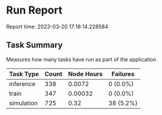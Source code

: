 # Run Report
Report time: 2023-03-20 17:18:14.228584

## Task Summary
Measures how many tasks have run as part of the application

| Task Type   |   Count |   Node Hours | Failures   |
|-------------|---------|--------------|------------|
| inference   |     338 |      0.0072  | 0 (0.0%)   |
| train       |     347 |      0.00032 | 0 (0.0%)   |
| simulation  |     725 |      0.32    | 38 (5.2%)  |
